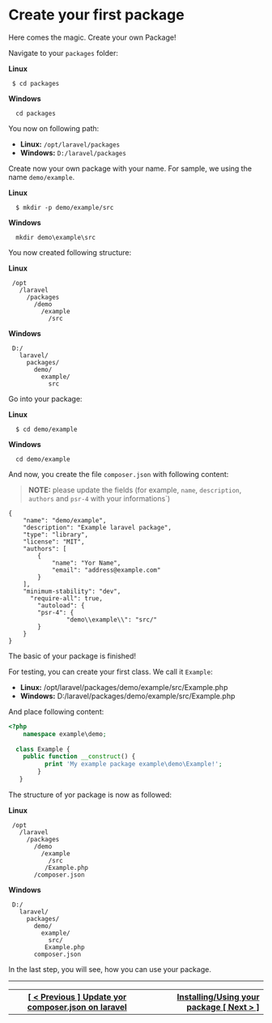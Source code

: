 # Create your first package

Here comes the magic. Create your own Package!

Navigate to your `packages` folder:

**Linux**
```
 $ cd packages
```
 
 **Windows**
```
  cd packages
```

You now on following path:
 - **Linux:** `/opt/laravel/packages`
 - **Windows:** `D:/laravel/packages`

Create now your own package with your name. For sample, we using the name `demo/example`.

**Linux**
```
  $ mkdir -p demo/example/src
```

**Windows**
```
  mkdir demo\example\src
```

You now created following structure:

**Linux**
```
 /opt
   /laravel
     /packages
       /demo
         /example
           /src
```

**Windows**
```
 D:/
   laravel/
     packages/
       demo/
         example/
           src
```

Go into your package:

**Linux**
```
  $ cd demo/example
```

**Windows**
```
  cd demo/example
```

And now, you create the file `composer.json` with following content:

> **NOTE:** please update the fields (for example, `name`, `description`, `authors` and `psr-4` with your informations`)

```
{
    "name": "demo/example",
    "description": "Example laravel package",
    "type": "library",
    "license": "MIT",
    "authors": [
        {
            "name": "Yor Name",
            "email": "address@example.com"
        }
    ],
    "minimum-stability": "dev",
	  "require-all": true,
		"autoload": {
		"psr-4": {
				"demo\\example\\": "src/"
		}
	}
}
```

The basic of your package is finished!

For testing, you can create your first class. We call it `Example`:

 - **Linux:** /opt/laravel/packages/demo/example/src/Example.php
 - **Windows:** D:/laravel/packages/demo/example/src/Example.php
 
And place following content:
 
```php
<?php
	namespace example\demo;
  
  class Example {
  	public function __construct() {
    	  print 'My example package example\demo\Example!';
     	} 
   }
```

The structure of yor package is now as followed:

**Linux**
```
 /opt
   /laravel
     /packages
       /demo
         /example
           /src
	      /Example.php
	   /composer.json
```

**Windows**
```
 D:/
   laravel/
     packages/
       demo/
         example/
           src/
	      Example.php
	   composer.json
```

In the last step, you will see, how you can use your package.

----
<table width="100%">
  <tr>
    <th>
      <a href="composer.md">[ < Previous ] Update yor composer.json on laravel</a>
    </th>
    <th style="text-align: right">
      <a href="usage.md">Installing/Using your package [ Next > ]</a>
    </th>
  </tr>
</div>

